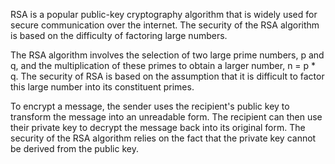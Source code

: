 RSA is a popular public-key cryptography algorithm that is widely used for secure communication over the internet. The security of the RSA algorithm is based on the difficulty of factoring large numbers.

The RSA algorithm involves the selection of two large prime numbers, p and q, and the multiplication of these primes to obtain a larger number, n = p * q. The security of RSA is based on the assumption that it is difficult to factor this large number into its constituent primes.

To encrypt a message, the sender uses the recipient's public key to transform the message into an unreadable form. The recipient can then use their private key to decrypt the message back into its original form. The security of the RSA algorithm relies on the fact that the private key cannot be derived from the public key.
